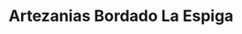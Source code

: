 ---
title: "Artezanias Bordado La Espiga"
url: /cucaita/artezanias-bordado-la-espiga/
shop: Allgemein
---